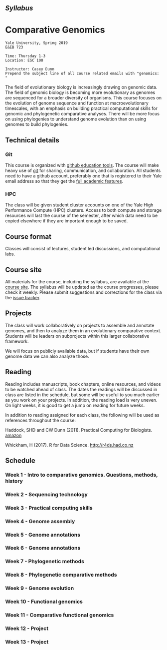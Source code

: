 ## *Syllabus*

# Comparative Genomics

	Yale University, Spring 2019
	E&EB 723

	Time: Thursday 1-3
	Location: ESC 100
	
	Instructor: Casey Dunn
	Prepend the subject line of all course related emails with "genomics: "


The field of evolutionary biology is increasingly drawing on genomic data. The field of genomic biology is becoming more evolutionary as genomes are sequenced for a broader diversity of organisms. This course focuses on the evolution of genome sequence and function at macroevolutionary timescales, with an emphasis on building practical computational skills for genomic and phylogenetic comparative analyses. There will be more focus on using phylogenies to understand genome evolution than on using genomes to build phylogenies.

## Technical details

### Git

This course is organized with [github education tools](https://education.github.com/guide). The course will make heavy use of [git](https://git-scm.com/) for sharing, communication, and collaboration. All students need to have a github account, preferably one that is registered to their Yale email address so that they get the [full academic features](https://education.github.com/discount).

### HPC

The class will be given student cluster accounts on one of the Yale High Performance Compute (HPC) clusters. Access to both compute and storage resources will last the course of the semester, after which data need to be copied elsewhere if they are important enough to be saved.

## Course format

Classes will consist of lectures, student led discussions, and computational labs.

## Course site

All materials for the course, including the syllabus, are available at the [course site](https://github.com/Yale-EEB723). The syllabus will be updated as the course progresses, please check it weekly. Please submit suggestions and corrections for the class via the [issue tracker](https://github.com/Yale-EEB723/syllabus/issues).

## Projects

The class will work collaboratively on projects to assemble and annotate genomes, and then to analyze them in an evolutionary comparative context. Students will be leaders on subprojects within this larger collaborative framework.

We will focus on publicly available data, but if students have their own genome data we can also analyze those.


## Reading

Reading includes manuscripts, book chapters, online resources, and videos to be watched ahead of class. The dates the readings will be discussed in class are listed in the schedule, but some will be useful to you much earlier as you work on your projects. In addition, the reading load is very uneven. On light weeks, it is good to get a jump on reading for future weeks.

In addition to reading assigned for each class, the following will be used as references throughout the course:

Haddock, SHD and CW Dunn (2011). Practical Computing for Biologists. [amazon](http://www.amazon.com/Practical-Computing-Biologists-Steven-Haddock/dp/0878933913/ref=sr_1_1)

Whickham, H (2017). R for Data Science. http://r4ds.had.co.nz


## Schedule

### Week 1 - Intro to comparative genomics. Questions, methods, history

### Week 2 - Sequencing technology

### Week 3 - Practical computing skills

### Week 4 - Genome assembly

### Week 5 - Genome annotations

### Week 6 - Genome annotations

### Week 7 - Phylogenetic methods

### Week 8 - Phylogenetic comparative methods

### Week 9 - Genome evolution

### Week 10 - Functional genomics

### Week 11 - Comparative functional genomics

### Week 12 - Project

### Week 13 - Project
